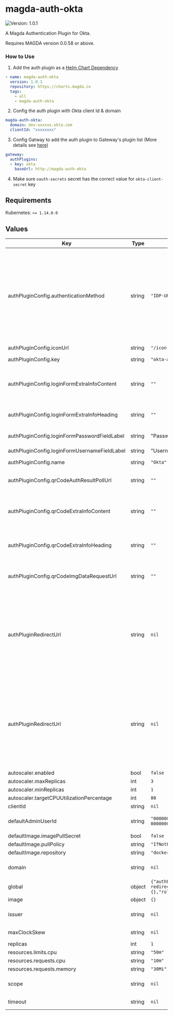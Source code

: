 # magda-auth-okta

![Version: 1.0.1](https://img.shields.io/badge/Version-1.0.1-informational?style=flat-square)

A Magda Authentication Plugin for Okta.

Requires MAGDA version 0.0.58 or above.

### How to Use

1. Add the auth plugin as a [Helm Chart Dependency](https://helm.sh/docs/helm/helm_dependency/)
```yaml
- name: magda-auth-okta
  version: 1.0.1
  repository: https://charts.magda.io
  tags:
    - all
    - magda-auth-okta
```

2. Config the auth plugin with Okta client Id & domain
```yaml
magda-auth-okta:
  domain: dev-xxxxxx.okta.com
  clientId: "xxxxxxxx"
```

3. Config Gatway to add the auth plugin to Gateway's plugin list (More details see [here](https://github.com/magda-io/magda/blob/master/deploy/helm/internal-charts/gateway/README.md))
```yaml
gateway:
  authPlugins:
  - key: okta
    baseUrl: http://magda-auth-okta
```

4. Make sure `oauth-secrets` secret has the correct value for `okta-client-secret` key

## Requirements

Kubernetes: `>= 1.14.0-0`

## Values

| Key | Type | Default | Description |
|-----|------|---------|-------------|
| authPluginConfig.authenticationMethod | string | `"IDP-URI-REDIRECTION"` | The authentication method of the plugin. Support values are: <ul> <li>`IDP-URI-REDIRECTION`: the plugin will rediredct user agent to idp (identity provider) for authentication. e.g. Google & fackebook oauth etc.</li> <li>`PASSWORD`: the plugin expect frontend do a form post that contains username & password to the plugin for authentication.</li> <li>`QR-CODE`: the plugin offers a url that is used by the frontend to request auth challenge data. The data will be encoded into a QR-code image and expect the user scan the QR code with a mobile app to complete the authentication request.</li> </ul> See [Authentication Plugin Specification](https://github.com/magda-io/magda/blob/master/docs/docs/authentication-plugin-spec.md) for more details |
| authPluginConfig.iconUrl | string | `"/icon.svg"` | the display icon URL of the auth plugin. |
| authPluginConfig.key | string | `"okta-auth-plugin"` | the unique key of the auth plugin. Allowed characters: [a-zA-Z0-9\-] |
| authPluginConfig.loginFormExtraInfoContent | string | `""` | Optional; Only applicable when authenticationMethod = "PASSWORD". If present, will displayed the content underneath the login form to provide extra info to users. e.g. how to reset password Can support content in markdown format. |
| authPluginConfig.loginFormExtraInfoHeading | string | `""` | Optional; Only applicable when authenticationMethod = "PASSWORD". If present, will displayed the heading underneath the login form to provide extra info to users. e.g. how to reset password |
| authPluginConfig.loginFormPasswordFieldLabel | string | "Password" | Optional; Only applicable when authenticationMethod = "PASSWORD". |
| authPluginConfig.loginFormUsernameFieldLabel | string | "Username" | Optional; Only applicable when authenticationMethod = "PASSWORD". |
| authPluginConfig.name | string | `"Okta"` | the display name of the auth plugin. |
| authPluginConfig.qrCodeAuthResultPollUrl | string | `""` | Only applicable & compulsory when authenticationMethod = "QR-CODE". The url that is used by frontend to poll the authentication processing result. See [Authentication Plugin Specification](https://github.com/magda-io/magda/blob/master/docs/docs/authentication-plugin-spec.md) for more details |
| authPluginConfig.qrCodeExtraInfoContent | string | `""` | Only applicable & compulsory when authenticationMethod = "QR-CODE". If present, will displayed the content underneath the login form to provide extra info to users. e.g. how to download moile app to scan the QR Code. Can support content in markdown format. |
| authPluginConfig.qrCodeExtraInfoHeading | string | `""` | Only applicable & compulsory when authenticationMethod = "QR-CODE". If present, will displayed the heading underneath the QR Code image to provide extra instruction to users. e.g. how to download moile app to scan the QR Code |
| authPluginConfig.qrCodeImgDataRequestUrl | string | `""` | Only applicable & compulsory when authenticationMethod = "QR-CODE". The url that is used by frontend client to request auth challenge data from the authentication plugin. See [Authentication Plugin Specification](https://github.com/magda-io/magda/blob/master/docs/docs/authentication-plugin-spec.md) for more details |
| authPluginRedirectUrl | string | `nil` | the redirection url after the whole authentication process is completed. Authentication Plugins will use this value as default. The following query paramaters can be used to supply the authentication result: <ul> <li>result: (string) Compulsory. Possible value: "success" or "failure". </li> <li>errorMessage: (string) Optional. Text message to provide more information on the error to the user. </li> </ul> This field is for overriding the value set by `global.authPluginRedirectUrl`. Unless you want to have a different value only for this auth plugin, you shouldn't set this value. |
| authPluginRedirectUrl | string | `nil` | the redirection url after the whole authentication process is completed. Authentication Plugins will use this value as default. The following query paramaters can be used to supply the authentication result: <ul> <li>result: (string) Compulsory. Possible value: "success" or "failure". </li> <li>errorMessage: (string) Optional. Text message to provide more information on the error to the user. </li> </ul> This field is for overriding the value set by `global.authPluginRedirectUrl`. Unless you want to have a different value only for this auth plugin, you shouldn't set this value. |
| autoscaler.enabled | bool | `false` | turn on the autoscaler or not |
| autoscaler.maxReplicas | int | `3` |  |
| autoscaler.minReplicas | int | `1` |  |
| autoscaler.targetCPUUtilizationPercentage | int | `80` |  |
| clientId | string | `nil` | okta clientId |
| defaultAdminUserId | string | `"00000000-0000-4000-8000-000000000000"` | which system account we used to talk to auth api The value of this field will only be used when `global.defaultAdminUserId` has no value |
| defaultImage.imagePullSecret | bool | `false` |  |
| defaultImage.pullPolicy | string | `"IfNotPresent"` |  |
| defaultImage.repository | string | `"docker.io/data61"` |  |
| domain | string | `nil` | okta domain. Used to generate issuer url (i.e. `https://{yourOktaDomain}/oauth2/default`). You can skip this field and provide value for `issuer` field directly instead. |
| global | object | `{"authPluginRedirectUrl":"/sign-in-redirect","externalUrl":"","image":{},"rollingUpdate":{}}` | only for providing appropriate default value for helm lint |
| image | object | `{}` |  |
| issuer | string | `nil` | okta issuer url. When okta `domain` is provided, the `issuer` value can be omitted and will be default to "https://{yourOktaDomain}/oauth2/default" |
| maxClockSkew | string | `nil` | Okat openid client clock skew tolerance (in seconds). Default to 120 if not provided |
| replicas | int | `1` | no. of initial replicas |
| resources.limits.cpu | string | `"50m"` |  |
| resources.requests.cpu | string | `"10m"` |  |
| resources.requests.memory | string | `"30Mi"` |  |
| scope | string | `nil` | okta openid access token scope. Default to `openid profile email` if not provided. More see: https://developer.okta.com/docs/reference/api/oidc/#scopes |
| timeout | string | `nil` | Okat openid client HTTP request timeout (in milseconds).  Default to 10000 if not provided. |

